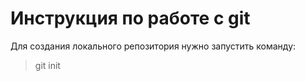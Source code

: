 # Инструкция по работе с git
Для создания локального репозитория нужно запустить команду:
>git init
